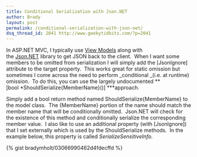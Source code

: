 ```yaml
---
title: Conditional Serialization with Json.NET
author: Brady
layout: post
permalink: /conditional-serialization-with-json-net/
dsq_thread_id: 2041 http://www.geekytidbits.com/?p=2041
---
```


In ASP.NET MVC, I typically use [View Models][1] along with the [Json.NET][2] library to get JSON back to the client.  When I want some members to be omitted from serialization I will simply add the [JsonIgnore] attribute to the target property.  This works great for static omission but sometimes I come across the need to perform _conditional _(i.e. at runtime) omission.  To do this, you can use the largely undocumented **[bool *ShouldSerialize{MemberName}()] \***approach.

Simply add a bool return method named ShouldSerialize{MemberName} to the model class.  The {MemberName} portion of the name should match the member name that will be conditionally omitted.  Json.NET will check for the existence of this method and conditionally serialize the corresponding member value.  I also like to use an additional property (with [JsonIgnore]) that I set externally which is used by the ShouldSerialize methods.  In the example below, this property is called _SerializeSensitiveInfo._

{% gist bradymholt/03066990462d4fdecffd %}

[1]: http://lostechies.com/jimmybogard/2012/04/10/asp-net-web-api-mvc-viewmodels-and-formatters/
[2]: http://james.newtonking.com/json
